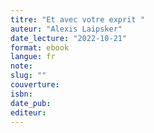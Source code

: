 ```yaml
---
titre: "Et avec votre exprit "
auteur: "Alexis Laipsker"
date_lecture: "2022-10-21"
format: ebook
langue: fr
note:
slug: ""
couverture: 
isbn: 
date_pub: 
editeur: 
---
```

